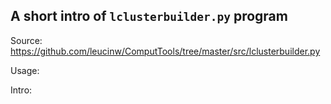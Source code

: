 ## A short intro of `lclusterbuilder.py` program
Source: https://github.com/leucinw/ComputTools/tree/master/src/lclusterbuilder.py

Usage:

Intro:

